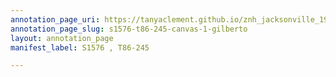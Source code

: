 ```yaml
---
annotation_page_uri: https://tanyaclement.github.io/znh_jacksonville_1939/annotations/s1576-t86-245-canvas-1-gilberto.json
annotation_page_slug: s1576-t86-245-canvas-1-gilberto
layout: annotation_page
manifest_label: S1576 , T86-245

---
```

